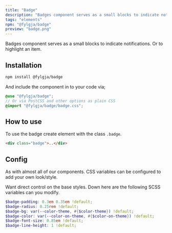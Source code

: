 ```yaml
---
title: "Badge"
description: "Badges component serves as a small blocks to indicate notifications. Or to highlight an item."
tags: "elements"
npm: "@fylgja/badge"
preview: "badge.png"
---
```


Badges component serves as a small blocks to indicate notifications.
Or to highlight an item.

## Installation

```bash
npm install @fylgja/badge
```

And include the component in to your code via;

```scss
@use "@fylgja/badge";
// Or via PostCSS and other options as plain CSS
@import "@fylgja/badge/badge.css";
```

## How to use

To use the badge create element with the class `.badge`.

```html
<div class="badge">..</div>
```

## Config

As with almost all of our components.
CSS variables can be configured to add your own look/style.

Want direct control on the base styles.
Down here are the following SCSS variables can you modify.

```scss
$badge-padding: 0.3em 0.35em !default;
$badge-radius: 0.25rem !default;
$badge-bg: var(--color-theme, #{$color-theme}) !default;
$badge-color: var(--color-on-theme, #{$color-on-theme}) !default;
$badge-font-size: 0.85em !default;
$badge-line-height: 1 !default;
```
